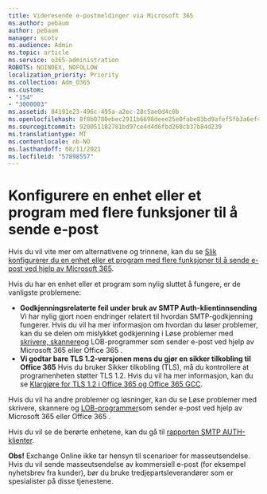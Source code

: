 ```yaml
---
title: Videresende e-postmeldinger via Microsoft 365
ms.author: pebaum
author: pebaum
manager: scotv
ms.audience: Admin
ms.topic: article
ms.service: o365-administration
ROBOTS: NOINDEX, NOFOLLOW
localization_priority: Priority
ms.collection: Adm_O365
ms.custom:
- "154"
- "3000003"
ms.assetid: 84191e23-496c-495a-a2ec-28c5ae0d4c0b
ms.openlocfilehash: 8f8b0780ebec2911b6698deee25e0fabe83bd9afef5fb3a6ef4c51cccd67fc7c
ms.sourcegitcommit: 920051182781bd97ce4d4d6fbd268cb37b84d239
ms.translationtype: MT
ms.contentlocale: nb-NO
ms.lasthandoff: 08/11/2021
ms.locfileid: "57898557"
---
```

# <a name="set-up-a-multifunction-device-or-application-to-send-email"></a>Konfigurere en enhet eller et program med flere funksjoner til å sende e-post

Hvis du vil vite mer om alternativene og trinnene, kan du se [Slik konfigurerer du en enhet eller et program med flere funksjoner til å sende e-post ved hjelp av Microsoft 365](https://docs.microsoft.com/Exchange/mail-flow-best-practices/how-to-set-up-a-multifunction-device-or-application-to-send-email-using-microsoft-365-or-office-365).
  
Hvis du har en enhet eller et program som nylig sluttet å fungere, er de vanligste problemene:

- **Godkjenningsrelaterte feil under bruk av SMTP Auth-klientinnsending** Vi har nylig gjort noen endringer relatert til hvordan SMTP-godkjenning fungerer. Hvis du vil ha mer informasjon om hvordan du løser problemer, kan du se delen om mislykket godkjenning i Løse problemer med [skrivere, skannere](https://docs.microsoft.com/Exchange/mail-flow-best-practices/fix-issues-with-printers-scanners-and-lob-applications-that-send-email-using-off#error-authentication-unsuccessful)og LOB-programmer som sender e-post ved hjelp av Microsoft 365 eller Office 365 .
- **Vi godtar bare TLS 1.2-versjonen mens du gjør en sikker tilkobling til Office 365** Hvis du bruker Sikker tilkobling (TLS), må du kontrollere at programenheten støtter TLS 1.2. Hvis du vil ha mer informasjon, kan du se [Klargjøre for TLS 1.2 i Office 365 og Office 365 GCC](https://docs.microsoft.com/microsoft-365/compliance/prepare-tls-1.2-in-office-365).
 
Hvis du vil ha andre problemer og løsninger, kan du se Løse problemer med skrivere, skannere og [LOB-programmer](https://docs.microsoft.com/Exchange/mail-flow-best-practices/fix-issues-with-printers-scanners-and-lob-applications-that-send-email-using-off)som sender e-post ved hjelp av Microsoft 365 eller Office 365 .

Hvis du vil se de berørte enhetene, kan du gå til [rapporten SMTP AUTH-klienter](https://protection.office.com/mailflow/dashboard).

**Obs!** Exchange Online ikke tar hensyn til scenarioer for masseutsendelse. Hvis du vil sende masseutsendelse av kommersiell e-post (for eksempel nyhetsbrev fra kunder), bør du bruke tredjepartsleverandører som er spesialister på disse tjenestene.
